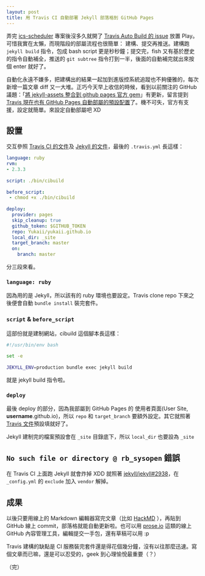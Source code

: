 ```yaml
---
layout: post
title: 用 Travis CI 自動部署 Jekyll 部落格到 GitHub Pages
---
```


弄完 [ics-scheduler](https://github.com/Yukaii/ics-scheduler) 專案後沒多久就開了 [Travis Auto Build 的 issue](https://github.com/Yukaii/Blog/issues/2) 放置 Play。可惜我實在太懶，而現階段的部屬流程也很簡單： 建構、提交再推送。建構跑 `jekyll build` 指令，包成 bash script 更是秒秒鐘；提交完，fish 又有基於歷史的指令自動補全，推送的 `git subtree` 指令打到一半，後面的自動補完就出來按個 enter 就好了。

自動化永遠不嫌多，把建構出的結果一起加到進版控系統追蹤也不夠優雅的，每次新增一篇文章 diff 又一大堆。正巧今天早上收信的時候，看到以前關注的 GitHub 議題：「[將 jekyll-assets 整合到 github pages 官方 gem](https://github.com/github/pages-gem/issues/189#issuecomment-319070628)」有更新，留言提到 [Travis 現在也有 GitHub Pages 自動部屬的預設配置](https://docs.travis-ci.com/user/deployment/pages)了。機不可失，官方有支援，設定就簡單。來設定自動部屬吧 XD

## 設置

交互參照 [Travis CI 的文件](https://docs.travis-ci.com/user/deployment/pages)及 [Jekyll 的文件](https://jekyllrb.com/docs/continuous-integration/travis-ci/)，最後的 `.travis.yml` 長這樣：

```yaml
language: ruby
rvm:
- 2.3.3
 
script: ./bin/cibuild
 
before_script:
 - chmod +x ./bin/cibuild
 
deploy:
  provider: pages
  skip_cleanup: true
  github_token: $GITHUB_TOKEN
  repo: Yukaii/yukaii.github.io
  local_dir: _site
  target_branch: master
  on:
    branch: master
```

分三段來看。

### `language: ruby`

因為用的是 Jekyll，所以該有的 ruby 環境也要設定。Travis clone repo 下來之後便會自動 `bundle install` 裝完套件。

### `script` & `before_script`

這部份就是建制網站，cibuild 這個腳本長這樣：

```bash
#!/usr/bin/env bash
 
set -e
 
JEKYLL_ENV=production bundle exec jekyll build
```

就是 jekyll build 指令啦。

### `deploy`

最後 deploy 的部分，因為我部屬到 GitHub Pages 的 使用者頁面(User Site, **username**.github.io)，所以 `repo` 和 `target_branch` 要額外設定。其它就照著 [Travis 文件](https://docs.travis-ci.com/user/deployment/pages)預設填就好了。

Jekyll 建制完的檔案預設會在 `_site` 目錄底下，所以 `local_dir` 也要設為 `_site`

## `No such file or directory @ rb_sysopen` 錯誤

在 Travis CI 上面跑 Jekyll 就會炸掉 XDD 就照著 [jekyll/jekyll#2938]( https://github.com/jekyll/jekyll/issues/2938)，在 `_config.yml` 的 `exclude` 加入 `vendor` 解掉。

## 成果

以後只要用線上的 Markdown 編輯器寫完文章（比如 [HackMD](https://hackmd.io) ），再貼到 GitHub 線上 commit，部落格就能自動更新啦。也可以用 [prose.io](http://prose.io) 這類的線上 GitHub 內容管理工具，編輯提交一手包，還有草稿可以用 :p

Travis 建構的缺點是 CI 服務裝完套件還是得花個幾分鐘，沒有以往那麼迅速。寫個文章而已嘛，還是可以忍受的，geek 到心理愉悅最重要（？）

（完）
